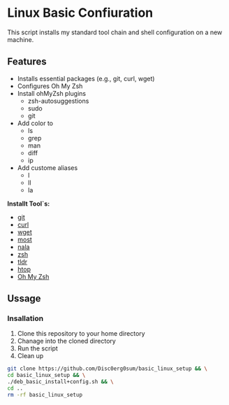 # Linux Basic Confiuration

This script installs my standard tool chain and shell configuration on a new machine.

## Features

- Installs essential packages (e.g., git, curl, wget)
- Configures Oh My Zsh
- Install ohMyZsh plugins
  - zsh-autosuggestions
  - sudo
  - git
- Add color to
  - ls
  - grep
  - man
  - diff
  - ip
- Add custome aliases
  - l
  - ll
  - la

**Installt Tool`s:**

- [git](https://git-scm.com/)
- [curl](https://curl.haxx.se/)
- [wget](https://www.gnu.org/software/wget/)
- [most](http://jedsoft.org/most/)
- [nala](https://github.com/volitank/nala)
- [zsh](http://zsh.sourceforge.net/)
- [tldr](https://github.com/tldr-pages/tldr)
- [htop](https://hisham.hm/htop/)
- [Oh My Zsh](https://github.com/robbyrussell/oh-my-zsh)

## Ussage

### Insallation

1. Clone this repository to your home directory
2. Chanage into the cloned directory
3. Run the script
4. Clean up

```bash
git clone https://github.com/Disc0erg0sum/basic_linux_setup && \
cd basic_linux_setup && \
./deb_basic_install+config.sh && \
cd ..
rm -rf basic_linux_setup
```
